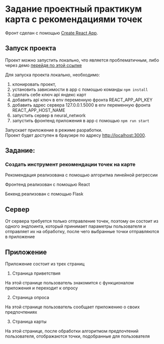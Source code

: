 # Задание проектный практикум карта с рекомендациями точек

Фронт сделан с помощью [Create React App](https://github.com/facebook/create-react-app).

## Запуск проекта

Проект можно запустить локально, что является проблематичным, либо через демо [перейдя по этой ссылке](https://map-front-559g.vercel.app/map)

Для запуска проекта локально, необходимо: 
1. клонировать проект, 
2. установить зависимости в app с помощью команды `npm install`
3. сделать себе ключ api яндекс карт
4. добавить api ключ в env переменную фронта REACT_APP_API_KEY
5. добавить адрес сервера 127.0.0.1.5000 в env переменную фронта REACT_APP_HOST_NAME
6. запустить сервер в neural_network
7. запустить фронтенд приложения в app с помощью `npm run start`

Запускает приложение в режиме разработки.\
Проект будет доступен в браузере по адресу [http://localhost:3000](http://localhost:3000).


## Задание:

### Создать инструмент рекомендации точек на карте

Рекомендация реализована с помощью алгоритма линейной регрессии

Фронтенд реализован с помощью React

Бекенд реализован с помощью Flask

## Сервер

От сервера требуется только отправление точек, поэтому он состоит из одного эндпоинта, который принимает параметры пользователя и отправляет их на обработку, после чего выбранные точки отправляются в приложение

## Приложение

Приложение состоит из трех страниц

1. Страница приветствия

На этой странице пользователь знакомится с функционалом приложения и переходит к опросу

2. Страница опроса

На этой странице пользователь сообщает приложению о своих предпочтениях

3. Страница карты

На этой странице, после обработки алгоритмом предпочтений пользователя, отображаются точки, подобранные для пользователя